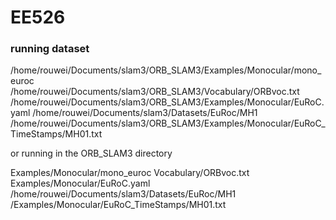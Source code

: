 # EE526

### running dataset

/home/rouwei/Documents/slam3/ORB_SLAM3/Examples/Monocular/mono_euroc /home/rouwei/Documents/slam3/ORB_SLAM3/Vocabulary/ORBvoc.txt /home/rouwei/Documents/slam3/ORB_SLAM3/Examples/Monocular/EuRoC.yaml /home/rouwei/Documents/slam3/Datasets/EuRoc/MH1 /home/rouwei/Documents/slam3/ORB_SLAM3/Examples/Monocular/EuRoC_TimeStamps/MH01.txt 

or running in the ORB_SLAM3 directory

Examples/Monocular/mono_euroc Vocabulary/ORBvoc.txt Examples/Monocular/EuRoC.yaml /home/rouwei/Documents/slam3/Datasets/EuRoc/MH1 /Examples/Monocular/EuRoC_TimeStamps/MH01.txt 
